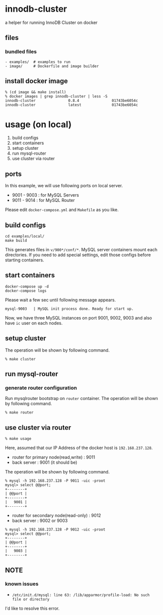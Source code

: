 # innodb-cluster

a helper for running InnoDB Cluster on docker

## files

### bundled files

```
- examples/  # examples to run
- image/     # Dockerfile and image builder
```

## install docker image

```shell
% (cd image && make install)
% docker images | grep innodb-cluster | less -S
innodb-cluster               0.8.4               01743be6054c
innodb-cluster               latest              01743be6054c
```

# usage (on local)

1. build configs
2. start containers
3. setup cluster
4. run mysql-router
5. use cluster via router

## ports

In this example, we will use following ports on local server.

- 9001 - 9003 : for MySQL Servers
- 9011 - 9014 : for MySQL Router

Please edit `docker-compose.yml` and `Makefile` as you like.

## build configs

```shell
cd examples/local/
make build
```

This generates files in `v/900*/conf/*`.
MySQL server containers mount each directories.
If you need to add special settings, edit those configs before starting containers.

## start containers

```shell
docker-compose up -d
docker-compose logs
```

Please wait a few sec until following message appears.

```shell
mysql-9003   | MySQL init process done. Ready for start up.
```

Now, we have three MySQL instances on port 9001, 9002, 9003 and also have `ic` user on each nodes.

## setup cluster

The operation will be shown by following command.

```shell
% make cluster
```

## run mysql-router

### generate router configuration

Run mysqlrouter bootstrap on `router` container.
The operation will be shown by following command.

```shell
% make router
```

## use cluster via router

```shell
% make usage
```

Here, assumed that our IP Address of the docker host is `192.168.237.128`.

- router for primary node(read,write) : 9011
- back server : 9001 (it should be)

The operation will be shown by following command.

```shell
% mysql -h 192.168.237.128 -P 9011 -uic -proot
mysql> select @@port;
+--------+
| @@port |
+--------+
|   9001 |
+--------+
```

- router for secondary node(read-only) : 9012
- back server : 9002 or 9003

```shell
% mysql -h 192.168.237.128 -P 9012 -uic -proot
mysql> select @@port;
+--------+
| @@port |
+--------+
|   9003 |
+--------+
```

## NOTE

### known issues

- `/etc/init.d/mysql: line 63: /lib/apparmor/profile-load: No such file or directory`

I'd like to resolve this error.

